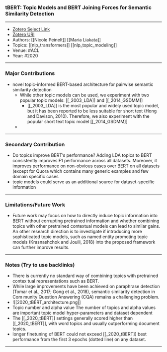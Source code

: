 ### tBERT: Topic Models and BERT Joining Forces for Semantic Similarity Detection
---
- [Zotero Select Link](zotero://select/groups/2480461/items/6L2Y5TZ3	)
- [Zotero URI](https://www.zotero.org/groups/2480461/items/6L2Y5TZ3)
- Authors: [[Nicole Peinelt]] [[Maria Liakata]]
- Topics: [[nlp_transformers]] [[nlp_topic_modeling]]
- Venue: #ACL
- Year: #2020
---
### Major Contributions
- novel topic-informed BERT-based architecture for pairwise semantic similarity detection
	- While other topic models can be used, we experiment with two popular topic models: [[_2003_LDA]] and [[_2014_GSDMM]]
		- [[_2003_LDA]] is the most popular and widely used topic model, but it has been reported to be less suitable for short text (Hong and Davison, 2010). Therefore, we also experiment with the popular short text topic model [[_2014_GSDMM]]
	- 
---
### Secondary Contribution
- Do topics improve BERT’s performance? Adding LDA topics to BERT consistently improves F1 performance across all datasets. Moreover, it improves performance on non-obvious cases over BERT on all datasets (except for Quora which contains many generic examples and few domain specific cases
- topic models could serve as an additional source for dataset-specific information
---
### Limitations/Future Work
- Future work may focus on how to directly induce topic information into BERT without corrupting pretrained information and whether combining topics with other pretrained contextual models can lead to similar gains. An other research direction is to investigate if introducing more sophisticated topic models, such as
named entity promoting topic models (Krasnashchok and Jouili, 2018) into the proposed framework can further improve results.
---
### Notes (Try to use backlinks)
- There is currently no standard way of combining topics with pretrained contex
tual representations such as BERT.
- While large improvements have been achieved on paraphrase detection (Tomar et al., 2017; Gong et al., 2018), semantic similarity detection in Com munity Question Answering (CQA) remains a challenging problem.
- ![[2020_tBERT_architecture.png]]
- Topic number and alpha value The number of topics and alpha values are important topic model hyper-parameters and dataset dependent
- The [[_2020_tBERT]] settings generally scored higher than [[_2020_tBERT]], with word topics and usually outperforming document topics.
- longer finetuning of BERT could not exceed [[_2020_tBERT]] best performance from the first 3 epochs (dotted line) on any dataset.
---
